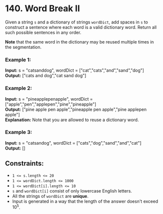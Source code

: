 # 140. Word Break II

Given a string `s` and a dictionary of strings `wordDict`, add spaces in `s` to construct a sentence where each word is a valid dictionary word. Return all such possible sentences in any order.

**Note** that the same word in the dictionary may be reused multiple times in the segmentation.

### Example 1:
**Input:** s = "catsanddog", wordDict = ["cat","cats","and","sand","dog"]  
**Output:** ["cats and dog","cat sand dog"]  

### Example 2:
**Input:** s = "pineapplepenapple", wordDict = ["apple","pen","applepen","pine","pineapple"]  
**Output:** ["pine apple pen apple","pineapple pen apple","pine applepen apple"]  
**Explanation:** Note that you are allowed to reuse a dictionary word.

### Example 3:
**Input:** s = "catsandog", wordDict = ["cats","dog","sand","and","cat"]  
**Output:** []

## Constraints:
- `1 <= s.length <= 20`
- `1 <= wordDict.length <= 1000`
- `1 <= wordDict[i].length <= 10`
- `s` and `wordDict[i]` consist of only lowercase       English letters.
- All the strings of `wordDict` are **unique**.
- Input is generated in a way that the length of the answer doesn't exceed $10^5$.